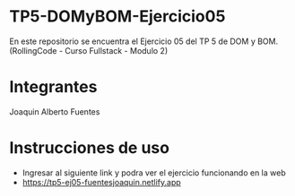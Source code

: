 # TP5-DOMyBOM-Ejercicio05
En este repositorio se encuentra el Ejercicio 05 del TP 5 de DOM y BOM. (RollingCode - Curso Fullstack - Modulo 2)


# Integrantes
Joaquin Alberto Fuentes

# Instrucciones de uso
- Ingresar al siguiente link y podra ver el ejercicio funcionando en la web
- https://tp5-ej05-fuentesjoaquin.netlify.app